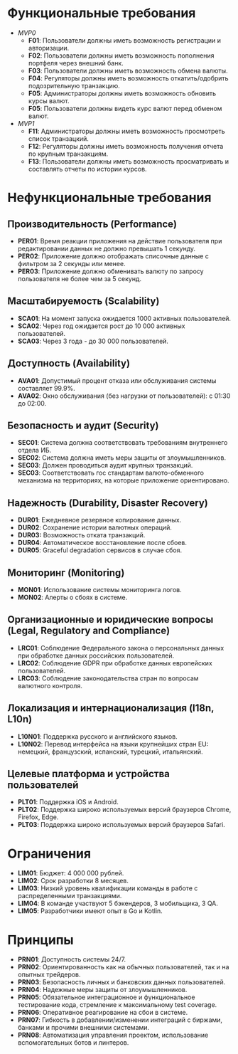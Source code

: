# Функциональные требования

- *MVP0*
  - **F01**: Пользователи должны иметь возможность регистрации и авторизации.
  - **F02**: Пользователи должны иметь возможность пополнения портфеля через внешний банк.
  - **F03**: Пользователи должны иметь возможность обмена валюты.
  - **F04**: Регуляторы должны иметь возможность откатить/одобрить подозрительную транзакцию.
  - **F05**: Администраторы должны иметь возможность обновить курсы валют.
  - **F05**: Пользователи должны видеть курс валют перед обменом валют.
- *MVP1*
  - **F11**: Администраторы должны иметь возможность просмотреть список транзацкий.
  - **F12**: Регуляторы должны иметь возможность получения отчета по крупным транзакциям.
  - **F13**: Пользователи должны иметь возможность просматривать и составлять отчеты по истории курсов.

# Нефункциональные требования

## Производительность (Performance)

- **PER01**: Время реакции приложения на действие пользователя при редактировании данных не должно превышать 1 секунду.
- **PER02**: Приложение должно отображать списочные данные с фильтром за 2 секунды или менее.
- **PER03**: Приложение должно обменивать валюту по запросу пользователя не более чем за 5 секунд.

## Масштабируемость (Scalability)

- **SCA01**: На момент запуска ожидается 1000 активных пользователей.
- **SCA02**: Через год ожидается рост до 10 000 активных пользователей.
- **SCA03**: Через 3 года - до 30 000 пользователей.

## Доступность (Availability)

- **AVA01**: Допустимый процент отказа или обслуживания системы составляет 99.9%.
- **AVA02**: Окно обслуживания (без нагрузки от пользователей): с 01:30 до 02:00.

## Безопасность и аудит (Security)

- **SEC01**: Система должна соответствовать требованиям внутреннего отдела ИБ.
- **SEC02**: Система должна иметь меры защиты от злоумышленников.
- **SEC03**: Должен проводиться аудит крупных транзакций.
- **SEC03**: Соответствовать гос стандартам валюто-обменного механизма на территориях, на которые приложение ориентировано.

## Надежность (Durability, Disaster Recovery)

- **DUR01**: Ежедневное резервное копирование данных.
- **DUR02**: Сохранение истории валютных операций.
- **DUR03:** Возможность отката транзакций.
- **DUR04**: Автоматическое восстановление после сбоев.
- **DUR05**: Graceful degradation сервисов в случае сбоя.

## Мониторинг (Monitoring)

- **MON01**: Использование системы мониторинга логов.
- **MON02**: Алерты о сбоях в системе.

## Организационные и юридические вопросы (Legal, Regulatory and Compliance)

- **LRC01**: Соблюдение Федерального закона о персональных данных при обработке данных российских пользователей.
- **LRC02**: Соблюдение GDPR при обработке данных европейских пользователей.
- **LRC03**: Соблюдение законодательства стран по вопросам валютного контроля.

## Локализация и интернационализация (I18n, L10n)

- **L10N01**: Поддержка русского и английского языков.
- **L10N02**: Перевод интерфейса на языки крупнейших стран EU: немецкий, французский, испанский, турецкий, итальянский.

## Целевые платформа и устройства пользователей

- **PLT01**: Поддержка iOS и Android.
- **PLT02**: Поддержка широко используемых версий браузеров Chrome, Firefox, Edge.
- **PLT03**: Поддержка широко используемых версий браузеров Safari.

# Ограничения

- **LIM01**: Бюджет: 4 000 000 рублей.
- **LIM02**: Срок разработки 8 месяцев.
- **LIM03**: Низкий уровень квалификации команды в работе с распределенными транзакциями.
- **LIM04**: В команде участвуют 5 бэкендеров, 3 мобильщика, 3 QA.
- **LIM05**: Разработчики имеют опыт в Go и Kotlin.

# Принципы

- **PRN01**: Доступность системы 24/7.
- **PRN02**: Ориентированность как на обычных пользователей, так и на опытных трейдеров.
- **PRN03**: Безопасность личных и банковских данных пользователей.
- **PRN04**: Надежные меры защиты от злоумышленников.
- **PRN05**: Обязательное интеграционное и функциональное тестирование кода, стремление к максимальному test coverage.
- **PRN06**: Оперативное реагирование на сбои в системе.
- **PRN07**: Гибкость в добавлении/изменении интеграций с биржами, банками и прочими внешними системами.
- **PRN08**: Автоматизация управления проектом, использование вспомогательных ботов и линтеров.
